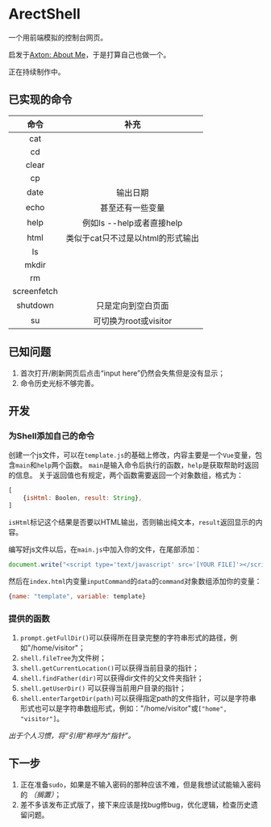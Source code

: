 # ArectShell

一个用前端模拟的控制台网页。

启发于[Axton: About Me]( https://axton.cc/ )，于是打算自己也做一个。

正在持续制作中。

## 已实现的命令

|命令|补充|
|:---:|:---:|
|cat||
|cd||
|clear||
|cp||
|date|输出日期|
|echo|甚至还有一些变量|
|help|例如ls --help或者直接help|
|html|类似于cat只不过是以html的形式输出|
|ls||
|mkdir||
|rm||
|screenfetch||
|shutdown|只是定向到空白页面|
|su|可切换为root或visitor|

## 已知问题

1. 首次打开/刷新网页后点击“input here”仍然会失焦但是没有显示；
2. 命令历史光标不够完善。

## 开发

### 为Shell添加自己的命令

创建一个js文件，可以在`template.js`的基础上修改，内容主要是一个`Vue`变量，包含`main`和`help`两个函数。
`main`是输入命令后执行的函数，`help`是获取帮助时返回的信息。
关于返回值也有规定，两个函数需要返回一个对象数组，格式为：
```javascript
[
    {isHtml: Boolen, result: String},
]
```
`isHtml`标记这个结果是否要以HTML输出，否则输出纯文本，`result`返回显示的内容。

编写好js文件以后，在`main.js`中加入你的文件，在尾部添加：
```javascript
document.write("<script type='text/javascript' src='[YOUR FILE]'></script>");
```
然后在`index.html`内变量`inputCommand`的`data`的`command`对象数组添加你的变量：
```javascript
{name: "template", variable: template}
```

### 提供的函数

1. `prompt.getFullDir()`可以获得所在目录完整的字符串形式的路径，例如"/home/visitor"；
2. `shell.fileTree`为文件树；
3. `shell.getCurrentLocation()`可以获得当前目录的指针；
4. `shell.findFather(dir)`可以获得dir文件的父文件夹指针；
5. `shell.getUserDir()` 可以获得当前用户目录的指针；
6. `shell.enterTargetDir(path)`可以获得指定path的文件指针，可以是字符串形式也可以是字符串数组形式，例如："/home/visitor"或`["home", "visitor"]`。

*出于个人习惯，将“引用“称呼为“指针”。*

## 下一步

1. 正在准备`sudo`，如果是不输入密码的那种应该不难，但是我想试试能输入密码的 *（搁置）*；
2. 差不多该发布正式版了，接下来应该是找bug修bug，优化逻辑，检查历史遗留问题。
